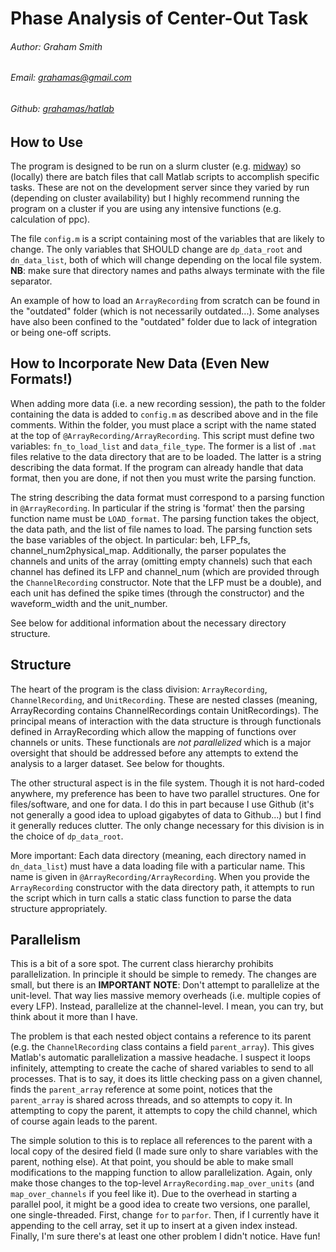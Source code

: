 # Phase Analysis of Center-Out Task
###### Author: Graham Smith
###### Email: grahamas@gmail.com
###### Github: [grahamas/hatlab]

## How to Use 

The program is designed to be run on a slurm cluster (e.g. [midway]) so (locally) there are batch files that call Matlab scripts to accomplish specific tasks. These are not on the development server since they varied by run (depending on cluster availability) but I highly recommend running the program on a cluster if you are using any intensive functions (e.g. calculation of ppc).

The file `config.m` is a script containing most of the variables that are likely to change. The only variables that SHOULD change are `dp_data_root` and `dn_data_list`, both of which will change depending on the local file system. **NB**: make sure that directory names and paths always terminate with the file separator. 

An example of how to load an `ArrayRecording` from scratch can be found in the "outdated" folder (which is not necessarily outdated...). Some analyses have also been confined to the "outdated" folder due to lack of integration or being one-off scripts. 

## How to Incorporate New Data (Even New Formats!)

When adding more data (i.e. a new recording session), the path to the folder containing the data is added to `config.m` as described above and in the file comments. Within the folder, you must place a script with the name stated at the top of `@ArrayRecording/ArrayRecording`. This script must define two variables: `fn_to_load_list` and `data_file_type`. The former is a list of `.mat` files relative to the data directory that are to be loaded. The latter is a string describing the data format. If the program can already handle that data format, then you are done, if not then you must write the parsing function.

The string describing the data format must correspond to a parsing function in `@ArrayRecording`. In particular if the string is 'format' then the parsing function name must be `LOAD_format`. The parsing function takes the object, the data path, and the list of file names to load. The parsing function sets the base variables of the object. In particular: beh, LFP_fs, channel_num2physical_map. Additionally, the parser populates the channels and units of the array (omitting empty channels) such that each channel has defined its LFP and channel_num (which are provided through the `ChannelRecording` constructor. Note that the LFP must be a double), and each unit has defined the spike times (through the constructor) and the waveform_width and the unit_number.

See below for additional information about the necessary directory structure. 


## Structure

The heart of the program is the class division: `ArrayRecording`, `ChannelRecording`, and `UnitRecording`. These are nested classes (meaning, ArrayRecording contains ChannelRecordings contain UnitRecordings). The principal means of interaction with the data structure is through functionals defined in ArrayRecording which allow the mapping of functions over channels or units. These functionals are *not parallelized* which is a major oversight that should be addressed before any attempts to extend the analysis to a larger dataset. See below for thoughts.

The other structural aspect is in the file system. Though it is not hard-coded anywhere, my preference has been to have two parallel structures. One for files/software, and one for data. I do this in part because I use Github (it's not generally a good idea to upload gigabytes of data to Github...) but I find it generally reduces clutter. The only change necessary for this division is in the choice of `dp_data_root`.

More important: Each data directory (meaning, each directory named in `dn_data_list`) must have a data loading file with a particular name. This name is given in `@ArrayRecording/ArrayRecording`. When you provide the `ArrayRecording` constructor with the data directory path, it attempts to run the script which in turn calls a static class function to parse the data structure appropriately.

## Parallelism

This is a bit of a sore spot. The current class hierarchy prohibits parallelization. In principle it should be simple to remedy. The changes are small, but there is an **IMPORTANT NOTE**: Don't attempt to parallelize at the unit-level. That way lies massive memory overheads (i.e. multiple copies of every LFP). Instead, parallelize at the channel-level. I mean, you can try, but think about it more than I have.

The problem is that each nested object contains a reference to its parent (e.g. the `ChannelRecording` class contains a field `parent_array`). This gives Matlab's automatic parallelization a massive headache. I suspect it loops infinitely, attempting to create the cache of shared variables to send to all processes. That is to say, it does its little checking pass on a given channel, finds the `parent_array` reference at some point, notices that the `parent_array` is shared across threads, and so attempts to copy it. In attempting to copy the parent, it attempts to copy the child channel, which of course again leads to the parent. 

The simple solution to this is to replace all references to the parent with a local copy of the desired field (I made sure only to share variables with the parent, nothing else). At that point, you should be able to make small modifications to the mapping function to allow parallelization. Again, only make those changes to the top-level `ArrayRecording.map_over_units` (and `map_over_channels` if you feel like it). Due to the overhead in starting a parallel pool, it might be a good idea to create two versions, one parallel, one single-threaded. First, change `for` to `parfor`. Then, if I currently have it appending to the cell array, set it up to insert at a given index instead. Finally, I'm sure there's at least one other problem I didn't notice. Have fun!



[//]: # (These are reference links used in the body of this note and get stripped out when the markdown processor does it's job. There is no need to format nicely because it shouldn't be seen. Thanks SO - http://stackoverflow.com/questions/4823468/store-comments-in-markdown-syntax)

   [grahamas/hatlab]: <https://github.com/grahamas/hatlab>
   [midway]: <https://rcc.uchicago.edu/docs/using-midway/index.html>



